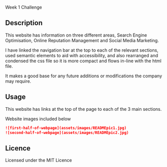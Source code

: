 Week 1 Challenge


## Description 

This website has information on three different areas, Search Engine Optimisation, Online Reputation Management and Social Media Marketing.

I have linked the navigation bar at the top to each of the relevant sections, used semantic elements to aid with accessibility, and also rearranged and condensed the css file so it is more compact and flows in-line with the html file.

It makes a good base for any future additions or modifications the company may require.


## Usage 

This website has links at the top of the page to each of the 3 main sections.

Website images included below

```md
![first-half-of-webpage](assets/images/READMEpic1.jpg)
![second-half-of-webpage](assets/images/READMEpic2.jpg)
```

## Licence

Licensed under the MIT Licence
